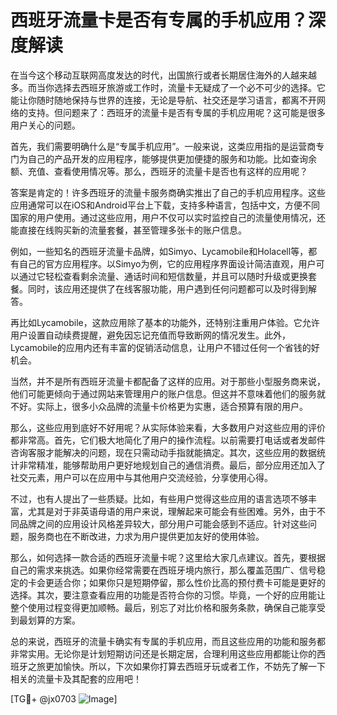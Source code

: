 # 西班牙流量卡是否有专属的手机应用？深度解读

在当今这个移动互联网高度发达的时代，出国旅行或者长期居住海外的人越来越多。而当你选择去西班牙旅游或工作时，流量卡无疑成了一个必不可少的选择。它能让你随时随地保持与世界的连接，无论是导航、社交还是学习语言，都离不开网络的支持。但问题来了：西班牙的流量卡是否有专属的手机应用呢？这可能是很多用户关心的问题。

首先，我们需要明确什么是“专属手机应用”。一般来说，这类应用指的是运营商专门为自己的产品开发的应用程序，能够提供更加便捷的服务和功能。比如查询余额、充值、查看使用情况等。那么，西班牙的流量卡是否也有这样的应用呢？

答案是肯定的！许多西班牙的流量卡服务商确实推出了自己的手机应用程序。这些应用通常可以在iOS和Android平台上下载，支持多种语言，包括中文，方便不同国家的用户使用。通过这些应用，用户不仅可以实时监控自己的流量使用情况，还能直接在线购买新的流量套餐，甚至管理多张卡的账户信息。

例如，一些知名的西班牙流量卡品牌，如Simyo、Lycamobile和Holacell等，都有自己的官方应用程序。以Simyo为例，它的应用程序界面设计简洁直观，用户可以通过它轻松查看剩余流量、通话时间和短信数量，并且可以随时升级或更换套餐。同时，该应用还提供了在线客服功能，用户遇到任何问题都可以及时得到解答。

再比如Lycamobile，这款应用除了基本的功能外，还特别注重用户体验。它允许用户设置自动续费提醒，避免因忘记充值而导致断网的情况发生。此外，Lycamobile的应用内还有丰富的促销活动信息，让用户不错过任何一个省钱的好机会。

当然，并不是所有西班牙流量卡都配备了这样的应用。对于那些小型服务商来说，他们可能更倾向于通过网站来管理用户的账户信息。但这并不意味着他们的服务就不好。实际上，很多小众品牌的流量卡价格更为实惠，适合预算有限的用户。

那么，这些应用到底好不好用呢？从实际体验来看，大多数用户对这些应用的评价都非常高。首先，它们极大地简化了用户的操作流程。以前需要打电话或者发邮件咨询客服才能解决的问题，现在只需动动手指就能搞定。其次，这些应用的数据统计非常精准，能够帮助用户更好地规划自己的通信消费。最后，部分应用还加入了社交元素，用户可以在应用中与其他用户交流经验，分享使用心得。

不过，也有人提出了一些质疑。比如，有些用户觉得这些应用的语言选项不够丰富，尤其是对于非英语母语的用户来说，理解起来可能会有些困难。另外，由于不同品牌之间的应用设计风格差异较大，部分用户可能会感到不适应。针对这些问题，服务商也在不断改进，力求为用户提供更加友好的使用体验。

那么，如何选择一款合适的西班牙流量卡呢？这里给大家几点建议。首先，要根据自己的需求来挑选。如果你经常需要在西班牙境内旅行，那么覆盖范围广、信号稳定的卡会更适合你；如果你只是短期停留，那么性价比高的预付费卡可能是更好的选择。其次，要注意查看应用的功能是否符合你的习惯。毕竟，一个好的应用能让整个使用过程变得更加顺畅。最后，别忘了对比价格和服务条款，确保自己能享受到最划算的方案。

总的来说，西班牙的流量卡确实有专属的手机应用，而且这些应用的功能和服务都非常实用。无论你是计划短期访问还是长期定居，合理利用这些应用都能让你的西班牙之旅更加愉快。所以，下次如果你打算去西班牙玩或者工作，不妨先了解一下相关的流量卡及其配套的应用吧！

[TG💪+ @jx0703 ![Image](https://github.com/user-attachments/assets/dbca1d08-cadb-493c-b0ec-ad6f7a83f270)]